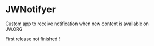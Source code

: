 # JWNotifyer
Custom app to receive notification when new content is available on JW.ORG

First release not finished !
